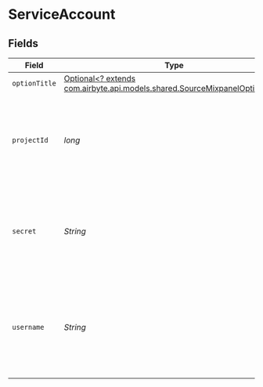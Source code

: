 # ServiceAccount


## Fields

| Field                                                                                                                                                                               | Type                                                                                                                                                                                | Required                                                                                                                                                                            | Description                                                                                                                                                                         |
| ----------------------------------------------------------------------------------------------------------------------------------------------------------------------------------- | ----------------------------------------------------------------------------------------------------------------------------------------------------------------------------------- | ----------------------------------------------------------------------------------------------------------------------------------------------------------------------------------- | ----------------------------------------------------------------------------------------------------------------------------------------------------------------------------------- |
| `optionTitle`                                                                                                                                                                       | [Optional<? extends com.airbyte.api.models.shared.SourceMixpanelOptionTitle>](../../models/shared/SourceMixpanelOptionTitle.md)                                                     | :heavy_minus_sign:                                                                                                                                                                  | N/A                                                                                                                                                                                 |
| `projectId`                                                                                                                                                                         | *long*                                                                                                                                                                              | :heavy_check_mark:                                                                                                                                                                  | Your project ID number. See the <a href="https://help.mixpanel.com/hc/en-us/articles/115004490503-Project-Settings#project-id">docs</a> for more information on how to obtain this. |
| `secret`                                                                                                                                                                            | *String*                                                                                                                                                                            | :heavy_check_mark:                                                                                                                                                                  | Mixpanel Service Account Secret. See the <a href="https://developer.mixpanel.com/reference/service-accounts">docs</a> for more information on how to obtain this.                   |
| `username`                                                                                                                                                                          | *String*                                                                                                                                                                            | :heavy_check_mark:                                                                                                                                                                  | Mixpanel Service Account Username. See the <a href="https://developer.mixpanel.com/reference/service-accounts">docs</a> for more information on how to obtain this.                 |